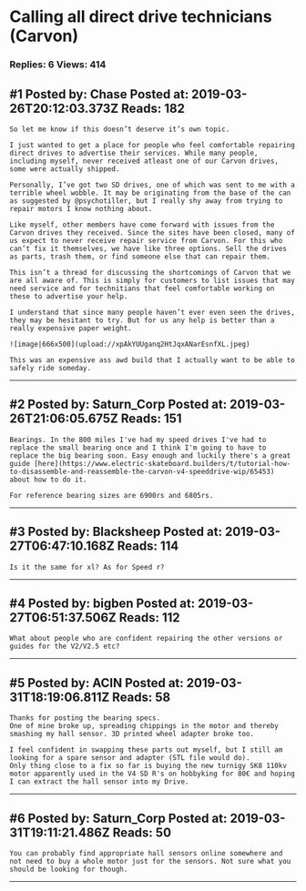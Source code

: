 # Calling all direct drive technicians (Carvon)

### Replies: 6 Views: 414

## \#1 Posted by: Chase Posted at: 2019-03-26T20:12:03.373Z Reads: 182

```
So let me know if this doesn’t deserve it’s own topic. 

I just wanted to get a place for people who feel comfortable repairing direct drives to advertise their services. While many people, including myself, never received atleast one of our Carvon drives, some were actually shipped. 

Personally, I’ve got two SD drives, one of which was sent to me with a terrible wheel wobble. It may be originating from the base of the can as suggested by @psychotiller, but I really shy away from trying to repair motors I know nothing about.

Like myself, other members have come forward with issues from the Carvon drives they received. Since the sites have been closed, many of us expect to never receive repair service from Carvon. For this who can’t fix it themselves, we have like three options. Sell the drives as parts, trash them, or find someone else that can repair them.

This isn’t a thread for discussing the shortcomings of Carvon that we are all aware of. This is simply for customers to list issues that may need service and for technitians that feel comfortable working on these to advertise your help.

I understand that since many people haven’t ever even seen the drives, they may be hesitant to try. But for us any help is better than a really expensive paper weight. 

![image|666x500](upload://xpAkYUUganq2HtJqxANarEsnfXL.jpeg) 

This was an expensive ass awd build that I actually want to be able to safely ride someday.
```

---
## \#2 Posted by: Saturn_Corp Posted at: 2019-03-26T21:06:05.675Z Reads: 151

```
Bearings. In the 800 miles I've had my speed drives I've had to replace the small bearing once and I think I'm going to have to replace the big bearing soon. Easy enough and luckily there's a great guide [here](https://www.electric-skateboard.builders/t/tutorial-how-to-disassemble-and-reassemble-the-carvon-v4-speeddrive-wip/65453) about how to do it. 

For reference bearing sizes are 6900rs and 6805rs.
```

---
## \#3 Posted by: Blacksheep Posted at: 2019-03-27T06:47:10.168Z Reads: 114

```
Is it the same for xl? As for Speed r?
```

---
## \#4 Posted by: bigben Posted at: 2019-03-27T06:51:37.506Z Reads: 112

```
What about people who are confident repairing the other versions or guides for the V2/V2.5 etc?
```

---
## \#5 Posted by: ACIN Posted at: 2019-03-31T18:19:06.811Z Reads: 58

```
Thanks for posting the bearing specs.
One of mine broke up, spreading chippings in the motor and thereby smashing my hall sensor. 3D printed wheel adapter broke too.

I feel confident in swapping these parts out myself, but I still am looking for a spare sensor and adapter (STL file would do).
Only thing close to a fix so far is buying the new turnigy SK8 110kv motor apparently used in the V4 SD R's on hobbyking for 80€ and hoping I can extract the hall sensor into my Drive.
```

---
## \#6 Posted by: Saturn_Corp Posted at: 2019-03-31T19:11:21.486Z Reads: 50

```
You can probably find appropriate hall sensors online somewhere and not need to buy a whole motor just for the sensors. Not sure what you should be looking for though.
```

---
